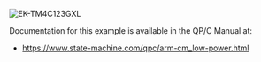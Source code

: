 ![EK-TM4C123GXL](../../../doxygen/images/bd_EK-TM4C123GXL.jpg)

Documentation for this example is available in the QP/C Manual at:

- https://www.state-machine.com/qpc/arm-cm_low-power.html
